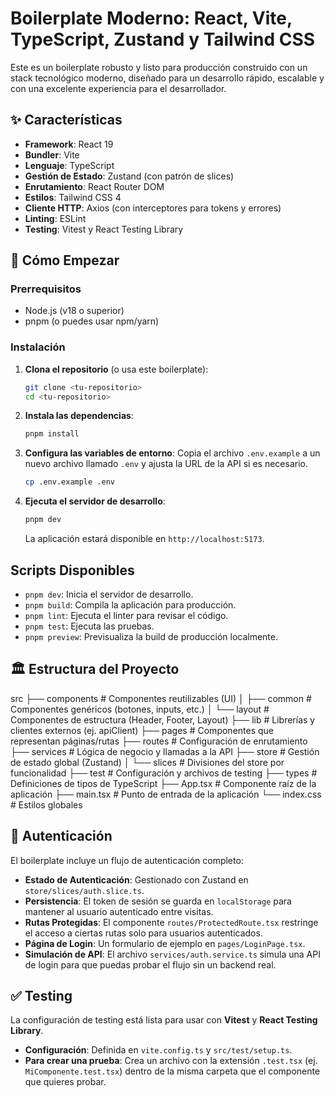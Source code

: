 # Boilerplate Moderno: React, Vite, TypeScript, Zustand y Tailwind CSS

Este es un boilerplate robusto y listo para producción construido con un stack tecnológico moderno, diseñado para un desarrollo rápido, escalable y con una excelente experiencia para el desarrollador.

## ✨ Características

- **Framework**: React 19
- **Bundler**: Vite
- **Lenguaje**: TypeScript
- **Gestión de Estado**: Zustand (con patrón de slices)
- **Enrutamiento**: React Router DOM
- **Estilos**: Tailwind CSS 4
- **Cliente HTTP**: Axios (con interceptores para tokens y errores)
- **Linting**: ESLint
- **Testing**: Vitest y React Testing Library

## 🚀 Cómo Empezar

### Prerrequisitos

- Node.js (v18 o superior)
- pnpm (o puedes usar npm/yarn)

### Instalación

1.  **Clona el repositorio** (o usa este boilerplate):
    ```bash
    git clone <tu-repositorio>
    cd <tu-repositorio>
    ```

2.  **Instala las dependencias**:
    ```bash
    pnpm install
    ```

3.  **Configura las variables de entorno**:
    Copia el archivo `.env.example` a un nuevo archivo llamado `.env` y ajusta la URL de la API si es necesario.
    ```bash
    cp .env.example .env
    ```

4.  **Ejecuta el servidor de desarrollo**:
    ```bash
    pnpm dev
    ```
    La aplicación estará disponible en `http://localhost:5173`.

## Scripts Disponibles

- `pnpm dev`: Inicia el servidor de desarrollo.
- `pnpm build`: Compila la aplicación para producción.
- `pnpm lint`: Ejecuta el linter para revisar el código.
- `pnpm test`: Ejecuta las pruebas.
- `pnpm preview`: Previsualiza la build de producción localmente.

## 🏛️ Estructura del Proyecto


src
├── components         # Componentes reutilizables (UI)
│   ├── common         # Componentes genéricos (botones, inputs, etc.)
│   └── layout         # Componentes de estructura (Header, Footer, Layout)
├── lib                # Librerías y clientes externos (ej. apiClient)
├── pages              # Componentes que representan páginas/rutas
├── routes             # Configuración de enrutamiento
├── services           # Lógica de negocio y llamadas a la API
├── store              # Gestión de estado global (Zustand)
│   └── slices         # Divisiones del store por funcionalidad
├── test               # Configuración y archivos de testing
├── types              # Definiciones de tipos de TypeScript
├── App.tsx            # Componente raíz de la aplicación
├── main.tsx           # Punto de entrada de la aplicación
└── index.css          # Estilos globales


## 🔑 Autenticación

El boilerplate incluye un flujo de autenticación completo:

- **Estado de Autenticación**: Gestionado con Zustand en `store/slices/auth.slice.ts`.
- **Persistencia**: El token de sesión se guarda en `localStorage` para mantener al usuario autenticado entre visitas.
- **Rutas Protegidas**: El componente `routes/ProtectedRoute.tsx` restringe el acceso a ciertas rutas solo para usuarios autenticados.
- **Página de Login**: Un formulario de ejemplo en `pages/LoginPage.tsx`.
- **Simulación de API**: El archivo `services/auth.service.ts` simula una API de login para que puedas probar el flujo sin un backend real.

## ✅ Testing

La configuración de testing está lista para usar con **Vitest** y **React Testing Library**.

- **Configuración**: Definida en `vite.config.ts` y `src/test/setup.ts`.
- **Para crear una prueba**: Crea un archivo con la extensión `.test.tsx` (ej. `MiComponente.test.tsx`) dentro de la misma carpeta que el componente que quieres probar.
